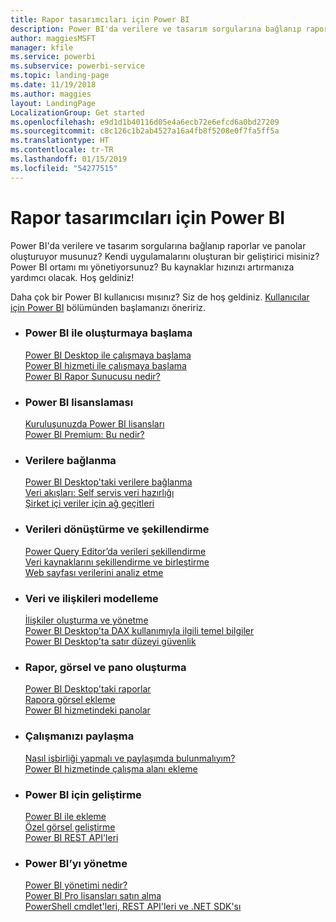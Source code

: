 ```yaml
---
title: Rapor tasarımcıları için Power BI
description: Power BI'da verilere ve tasarım sorgularına bağlanıp raporlar ve panolar oluşturuyor musunuz? Kendi uygulamalarını oluşturan bir geliştirici veya bir Power BI yöneticisi misiniz?
author: maggiesMSFT
manager: kfile
ms.service: powerbi
ms.subservice: powerbi-service
ms.topic: landing-page
ms.date: 11/19/2018
ms.author: maggies
layout: LandingPage
LocalizationGroup: Get started
ms.openlocfilehash: e9d1d1b40116d05e4a6ecb72e6efcd6a0bd27209
ms.sourcegitcommit: c8c126c1b2ab4527a16a4fb8f5208e0f7fa5ff5a
ms.translationtype: HT
ms.contentlocale: tr-TR
ms.lasthandoff: 01/15/2019
ms.locfileid: "54277515"
---
```

# <a name="power-bi-for-report-designers"></a>Rapor tasarımcıları için Power BI

Power BI'da verilere ve tasarım sorgularına bağlanıp raporlar ve panolar oluşturuyor musunuz? Kendi uygulamalarını oluşturan bir geliştirici misiniz? Power BI ortamı mı yönetiyorsunuz? Bu kaynaklar hızınızı artırmanıza yardımcı olacak. Hoş geldiniz!

Daha çok bir Power BI kullanıcısı mısınız? Siz de hoş geldiniz. [Kullanıcılar için Power BI](consumer/power-bi-consumer-landing.md) bölümünden başlamanızı öneririz.

<ul class="panelContent cardsF"> 
              <li> 
                             <div class="cardSize"> 
                                           <div class="cardPadding"> 
                                                          <div class="card"> 
                                                                        <div class="cardText"> 
                                                                                      <h3>Power BI ile oluşturmaya başlama</h3> 
                                                                                      <p></p>
                                                                                            <a href="desktop-what-is-desktop.md">Power BI Desktop ile çalışmaya başlama</a><br/> 
                                                                                            <a href="power-bi-overview.md">Power BI hizmeti ile çalışmaya başlama</a><br/> 
                                                                                            <a href="report-server/get-started.md">Power BI Rapor Sunucusu nedir?</a>
                                                                        </div> 
                                                          </div> 
                                           </div> 
                             </div> 
              </li>
              <li> 
                             <div class="cardSize"> 
                                           <div class="cardPadding"> 
                                                          <div class="card"> 
                                                                        <div class="cardText"> 
                                                                                      <h3>Power BI lisanslaması</h3> 
                                                                                      <p></p>
                                                                                            <a href="service-admin-licensing-organization.md">Kuruluşunuzda Power BI lisansları</a><br/> 
                                                                                            <a href="service-premium.md">Power BI Premium: Bu nedir?</a> 
                                                                        </div> 
                                                          </div> 
                                           </div> 
                             </div> 
              </li>
              <li> 
                             <div class="cardSize"> 
                                           <div class="cardPadding"> 
                                                          <div class="card"> 
                                                                        <div class="cardText"> 
                                                                                      <h3>Verilere bağlanma</h3> 
                                                                                      <p></p>
                                                                                            <a href="desktop-quickstart-connect-to-data.md">Power BI Desktop'taki verilere bağlanma</a><br/> 
                                                                                            <a href="service-dataflows-overview.md">Veri akışları: Self servis veri hazırlığı</a><br/> 
                                                                                            <a href="service-gateway-install.md">Şirket içi veriler için ağ geçitleri</a>
                                                                        </div> 
                                                          </div> 
                                           </div> 
                             </div> 
              </li>
              <li> 
                             <div class="cardSize"> 
                                           <div class="cardPadding"> 
                                                          <div class="card"> 
                                                                        <div class="cardText"> 
                                                                                      <h3>Verileri dönüştürme ve şekillendirme</h3> 
                                                                                      <p></p>
                                                                                            <a href="desktop-common-query-tasks.md">Power Query Editor’da verileri şekillendirme</a><br/> 
                                                                                            <a href="desktop-shape-and-combine-data.md">Veri kaynaklarını şekillendirme ve birleştirme</a><br/> 
                                                                                            <a href="desktop-tutorial-importing-and-analyzing-data-from-a-web-page.md">Web sayfası verilerini analiz etme</a>
                                                                        </div> 
                                                          </div> 
                                           </div> 
                             </div> 
              </li>
              <li> 
                             <div class="cardSize"> 
                                           <div class="cardPadding"> 
                                                          <div class="card"> 
                                                                       <div class="cardText"> 
                                                                                      <h3>Veri ve ilişkileri modelleme</h3> 
                                                                                      <p></p>
                                                                                            <a href="desktop-create-and-manage-relationships.md">İlişkiler oluşturma ve yönetme</a><br/>
                                                                                            <a href="desktop-quickstart-learn-dax-basics.md">Power BI Desktop'ta DAX kullanımıyla ilgili temel bilgiler</a><br/> 
                                                                                            <a href="service-admin-rls.md">Power BI Desktop'ta satır düzeyi güvenlik</a> 
                                                                        </div> 
                                                          </div> 
                                           </div> 
                             </div> 
              </li>
              <li> 
                             <div class="cardSize"> 
                                           <div class="cardPadding"> 
                                                          <div class="card"> 
                                                                        <div class="cardText"> 
                                                                                      <h3>Rapor, görsel ve pano oluşturma</h3> 
                                                                                      <p></p>
                                                                                            <a href="desktop-report-view.md">Power BI Desktop'taki raporlar</a><br/> 
                                                                                            <a href="power-bi-report-add-visualizations-i.md">Rapora görsel ekleme</a><br/> 
                                                                                            <a href="service-dashboard-create.md">Power BI hizmetindeki panolar</a>
                                                                        </div> 
                                                          </div> 
                                           </div> 
                             </div> 
              </li>
              <li> 
                             <div class="cardSize"> 
                                           <div class="cardPadding"> 
                                                          <div class="card"> 
                                                                        <div class="cardText"> 
                                                                                      <h3>Çalışmanızı paylaşma</h3> 
                                                                                      <p></p>
                                                                                            <a href="service-how-to-collaborate-distribute-dashboards-reports.md">Nasıl işbirliği yapmalı ve paylaşımda bulunmalıyım?</a><br/>
                                                                                            <a href="service-create-workspaces.md">Power BI hizmetinde çalışma alanı ekleme</a> 
                                                                        </div> 
                                                          </div> 
                                           </div> 
                             </div> 
              </li>
              <li> 
                             <div class="cardSize"> 
                                           <div class="cardPadding"> 
                                                          <div class="card"> 
                                                                        <div class="cardText"> 
                                                                                      <h3>Power BI için geliştirme</h3> 
                                                                                      <p></p>
                                                                                            <a href="developer/embedding.md">Power BI ile ekleme</a><br/> 
                                                                                            <a href="developer/custom-visual-develop-tutorial.md">Özel görsel geliştirme</a><br/> 
                                                                                            <a href="https://docs.microsoft.com/rest/api/power-bi">Power BI REST API'leri</a>
                                                                        </div> 
                                                          </div> 
                                           </div> 
                             </div> 
              </li>
              <li> 
                             <div class="cardSize"> 
                                           <div class="cardPadding"> 
                                                          <div class="card"> 
                                                                        <div class="cardText"> 
                                                                                      <h3>Power BI’yı yönetme</h3> 
                                                                                      <p></p>
                                                                                            <a href="service-admin-administering-power-bi-in-your-organization.md">Power BI yönetimi nedir?</a><br/> 
                                                                                            <a href="service-admin-purchasing-power-bi-pro.md">Power BI Pro lisansları satın alma</a><br/>
                                                                                            <a href="service-admin-reference.md">PowerShell cmdlet'leri, REST API'leri ve .NET SDK'sı</a>
                                                                        </div> 
                                                          </div> 
                                           </div> 
                             </div> 
              </li>
</ul>



